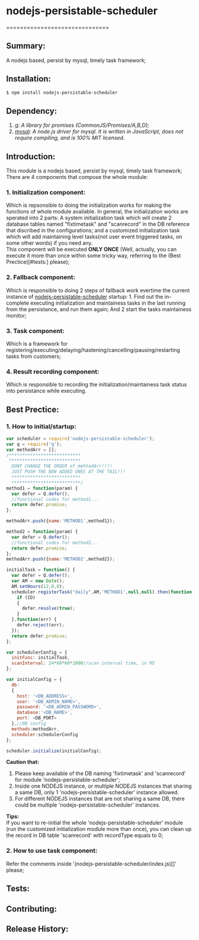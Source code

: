 # nodejs-persistable-scheduler
==============================

## Summary:
A nodejs based, persist by mysql, timely task framework;

## Installation:
```sh
$ npm install nodejs-persistable-scheduler
```

## Dependency:
1. [q](https://www.npmjs.com/package/q): *A library for promises (CommonJS/Promises/A,B,D);*
2. [mysql](https://www.npmjs.com/package/mysql): *A node.js driver for mysql. It is written in JavaScript, does not require compiling, and is 100% MIT licensed.*

## Introduction:
This module is a nodejs based, persist by mysql, timely task framework;  
There are 4 components that compose the whole module:  
### 1. Initialization component:  
Which is repsonsible to doing the initialization works for making the functions of whole module available. In general, the initialization works are sperated into 2 parts: A system initialization task which will create 2 database tables named "fixtimetask" and "scanrecord" in the DB reference that discribed in the configurations; and a customized initialization task which will add maintaining level tasks(not user event triggered tasks, on some other words) if you need any.  
This component will be executed **ONLY ONCE** (Well, actually, you can execute it more than once within some tricky way, referring to the (Best Prectice)[#tests:] please);  
### 2. Fallback component:  
Which is responsible to doing 2 steps of fallback work evertime the current instance of [nodejs-persistable-scheduler](https://www.npmjs.com/package/nodejs-persistable-scheduler) startup: 1. Find out the in-complete executing initialization and maintainess tasks in the last running from the persistance, and run them again; And 2 start the tasks maintainess monitor;  
### 3. Task component:  
Which is a framework for registering/executing/delaying/hastening/cancelling/pausing/restarting tasks from customers; 
### 4. Result recording component:  
Which is responsible to recording the initialization/maintainess task status into persistance while executing.


## Best Prectice:
### 1. How to initial/startup:  
```js
var scheduler = require('nodejs-persistable-scheduler');
var q = require('q');
var methodArr = [];
/***************************
 ***************************
  DONT CHANGE THE ORDER of mehtodArr!!!!
  JUST PUSH THE NEW ADDED ONES AT THE TAIL!!!
  **************************
  **************************/
method1 = function(param) {
  var defer = Q.defer();
  //functional codes for method1...
  return defer.promise;
};

methodArr.push({name:'METHOD1',method1});

method2 = function(param) {
  var defer = Q.defer();
  //functional codes for method2...
  return defer.promise;
};
methodArr.push({name:'METHOD2',method2});

initialTask = function() {
  var defer = Q.defer();
  var AM = new Date();
  AM.setHours(12,0,0);
  scheduler.registerTask("daily",AM,'METHOD1',null,null).then(function(ID) {
    if (ID)
    {
      defer.resolve(true);
    }
  },function(err) {
    defer.reject(err);
  });
  return defer.promise;
};

var schedulerConfig = {
  initFunc: initialTask, 
  scanInterval: 24*60*60*1000//scan interval time, in MS
};

var initialConfig = {
  db:
  {
    host: '<DB_ADDRESS>',
    user: '<DB_ADMIN_NAME>',
    password: '<DB_ADMIN_PASSWORD>',
    database:'<DB_NAME>',
    port: <DB_PORT>
  },//DB config
  methods:methodArr,
  scheduler:schedulerConfig
};

scheduler.initialize(initialConfig);
```  
**Caution that:**  
1. Please keep available of the DB naming 'fixtimetask' and 'scanrecord' for module 'nodejs-persistable-scheduler';  
2. Inside one NODEJS instance, or multiple NODEJS instances that sharing a same DB, only 1 'nodejs-persistable-scheduler' instance allowed.  
3. For different NODEJS instances that are not sharing a same DB, there could be multiple 'nodejs-persistable-scheduler' instances.  

**Tips:**  
If you want to re-initial the whole 'nodejs-persistable-scheduler' module (run the customized initialization module more than once), you can clean up the record in DB table 'scanrecord' with recordType equals to 0;  

### 2. How to use task component:  
Refer the comments inside '(nodejs-persistable-scheduler/index.js)[]' please;

## Tests:

## Contributing:

## Release History:
